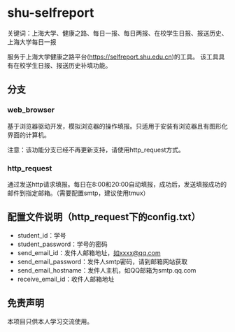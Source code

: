 # shu-selfreport
关键词：上海大学、健康之路、每日一报、每日两报、在校学生日报、报送历史、上海大学每日一报

服务于上海大学健康之路平台(https://selfreport.shu.edu.cn)的工具。
该工具具有在校学生日报、报送历史补填功能。

## 分支
### web_browser
基于浏览器驱动开发，模拟浏览器的操作填报。只适用于安装有浏览器且有图形化界面的计算机。

注意：该功能分支已经不再更新支持，请使用http_request方式。

### http_request
通过发送http请求填报。每日在8:00和20:00自动填报，成功后，发送填报成功的邮件到指定邮箱。（需要配置smtp，建议使用tmux）

## 配置文件说明（http_request下的config.txt）
* student_id：学号
* student_password：学号的密码
* send_email_id：发件人邮箱地址，如xxxx@qq.com
* send_email_password：发件人smtp密码，请到邮箱网站获取
* send_email_hostname：发件人主机，如QQ邮箱为smtp.qq.com
* receive_email_id：收件人邮箱地址

## 免责声明
本项目只供本人学习交流使用。
